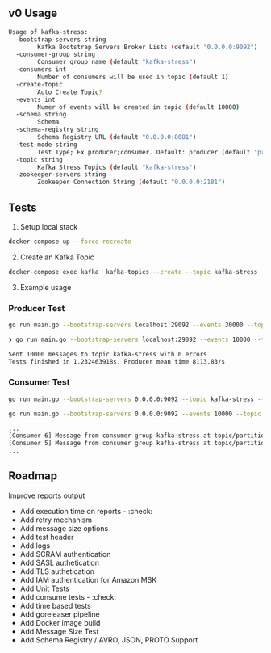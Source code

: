 
## v0 Usage 

```bash
Usage of kafka-stress:
  -bootstrap-servers string
    	Kafka Bootstrap Servers Broker Lists (default "0.0.0.0:9092")
  -consumer-group string
    	Consumer group name (default "kafka-stress")
  -consumers int
    	Number of consumers will be used in topic (default 1)
  -create-topic
    	Auto Create Topic?
  -events int
    	Numer of events will be created in topic (default 10000)
  -schema string
    	Schema
  -schema-registry string
    	Schema Registry URL (default "0.0.0.0:8081")
  -test-mode string
    	Test Type; Ex producer;consumer. Default: producer (default "producer")
  -topic string
    	Kafka Stress Topics (default "kafka-stress")
  -zookeeper-servers string
    	Zookeeper Connection String (default "0.0.0.0:2181")
```

## Tests
1. Setup local stack 

```bash
docker-compose up --force-recreate
```

2. Create an Kafka Topic

```bash
docker-compose exec kafka  kafka-topics --create --topic kafka-stress --partitions 3 --replication-factor 1 --if-not-exists --zookeeper zookeeper:2181
```

3. Example usage 

### Producer Test

```bash
go run main.go --bootstrap-servers localhost:29092 --events 30000 --topic kafka-stress
```

```bash
❯ go run main.go --bootstrap-servers localhost:29092 --events 10000 --topic kafka-stress

Sent 10000 messages to topic kafka-stress with 0 errors
Tests finished in 1.232463918s. Producer mean time 8113.83/s
```

### Consumer Test

```bash
go run main.go --bootstrap-servers 0.0.0.0:9092 --topic kafka-stress --test-mode consumer --consumers 6
```

```bash
go run main.go --bootstrap-servers 0.0.0.0:9092 --events 10000 --topic kafka-stress --test-mode consumer  --consumers 6

...
[Consumer 6] Message from consumer group kafka-stress at topic/partition/offset kafka-stress/1/0: 65b27cc0-1053-4fbc-b7a9-a40972fcaca6 = a124e95d-9226-4eb9-9169-411318bb6e4e
[Consumer 5] Message from consumer group kafka-stress at topic/partition/offset kafka-stress/2/0: 35fc905f-27f3-4b9f-81db-af89c1fa4c28 = 94f06092-589c-4030-8e3f-66a5a980123b
...
```

## Roadmap 

Improve reports output
* Add execution time on reports - :check: 
* Add retry mechanism 
* Add message size options
* Add test header
* Add logs
* Add SCRAM authentication 
* Add SASL authetication 
* Add TLS authetication 
* Add IAM authentication for Amazon MSK 
* Add Unit Tests
* Add consume tests - :check: 
* Add time based tests 
* Add goreleaser pipeline 
* Add Docker image build
* Add Message Size Test 
* Add Schema Registry / AVRO, JSON, PROTO Support